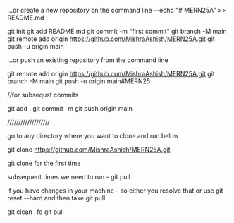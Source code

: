 …or create a new repository on the command line
--echo "# MERN25A" >> README.md


git init
git add README.md
git commit -m "first commit"
git branch -M main
git remote add origin https://github.com/MishraAshish/MERN25A.git
git push -u origin main


…or push an existing repository from the command line

git remote add origin https://github.com/MishraAshish/MERN25A.git
git branch -M main
git push -u origin main#MERN25

//for subsequst commits

git add .  <for all files created or updated>
git commit -m <commit message>
git push origin main



///////////////////

go to any directory where you want to clone and run below

git clone https://github.com/MishraAshish/MERN25A.git

git clone for the first time

subsequent times we need to run - git pull

if you have changes in your machine - so either you resolve that or use 
git reset --hard and then take git pull

git clean -fd 
git pull
